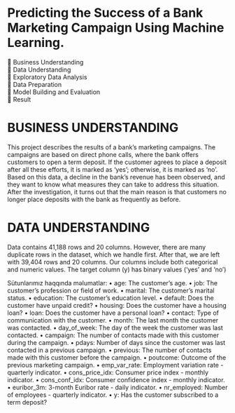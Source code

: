 # Predicting the Success of a Bank Marketing Campaign Using Machine Learning.
 Business Understanding\
 Data Understanding\
 Exploratory Data Analysis\
 Data Preparation\
 Model Building and Evaluation\
 Result


# BUSINESS UNDERSTANDING
This project describes the results of a bank’s marketing campaigns. The campaigns are based on direct phone calls, where the bank offers customers to open a term deposit. If the customer agrees to place a deposit after all these efforts, it is marked as ‘yes’; otherwise, it is marked as ‘no’. Based on this data, a decline in the bank’s revenue has been observed, and they want to know what measures they can take to address this situation.\
After the investigation, it turns out that the main reason is that customers no longer place deposits with the bank as frequently as before.


# DATA UNDERSTANDING
Data contains 41,188 rows and 20 columns. However, there are many duplicate rows in the dataset, which we handle first. After that, we are left with 39,404 rows and 20 columns. Our columns include both categorical and numeric values. The target column (y) has binary values (‘yes’ and ‘no’)

Sütunlarımız haqqında məlumatlar:
	•	age: The customer’s age.
	•	job: The customer’s profession or field of work.
	•	marital: The customer’s marital status.
	•	education: The customer’s education level.
	•	default: Does the customer have unpaid credit?
	•	housing: Does the customer have a housing loan?
	•	loan: Does the customer have a personal loan?
	•	contact: Type of communication with the customer.
	•	month: The last month the customer was contacted.
	•	day_of_week: The day of the week the customer was last contacted.
	•	campaign: The number of contacts made with this customer during the campaign.
	•	pdays: Number of days since the customer was last contacted in a previous campaign.
	•	previous: The number of contacts made with this customer before the campaign.
	•	poutcome: Outcome of the previous marketing campaign.
	•	emp_var_rate: Employment variation rate - quarterly indicator.
	•	cons_price_idx: Consumer price index - monthly indicator.
	•	cons_conf_idx: Consumer confidence index - monthly indicator.
	•	euribor_3m: 3-month Euribor rate - daily indicator.
	•	nr_employed: Number of employees - quarterly indicator.
	•	y: Has the customer subscribed to a term deposit?
